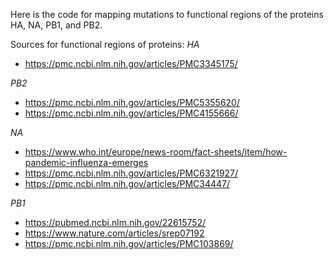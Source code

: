 Here is the code for mapping mutations to functional regions of the proteins HA, NA, PB1, and PB2. 

Sources for functional regions of proteins:
*HA*
- https://pmc.ncbi.nlm.nih.gov/articles/PMC3345175/

*PB2* 
- https://pmc.ncbi.nlm.nih.gov/articles/PMC5355620/
- https://pmc.ncbi.nlm.nih.gov/articles/PMC4155666/

*NA*
- https://www.who.int/europe/news-room/fact-sheets/item/how-pandemic-influenza-emerges
- https://pmc.ncbi.nlm.nih.gov/articles/PMC6321927/
- https://pmc.ncbi.nlm.nih.gov/articles/PMC34447/

*PB1*
- https://pubmed.ncbi.nlm.nih.gov/22615752/
- https://www.nature.com/articles/srep07192
- https://pmc.ncbi.nlm.nih.gov/articles/PMC103869/
